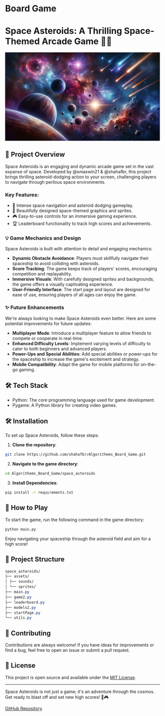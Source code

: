 # Board Game

# Space Asteroids: A Thrilling Space-Themed Arcade Game 🚀🌌

![Space Asteroids Logo](https://github.com/shahafbr/Algorithems_Board_Game/raw/main/space_asteroids/assets/sprites/space.png)

## 🌟 Project Overview
Space Asteroids is an engaging and dynamic arcade game set in the vast expanse of space. Developed by @smaswin21 & @shahafbr, this project brings thrilling asteroid-dodging action to your screen, challenging players to navigate through perilous space environments.

### Key Features:
- 🚀 Intense space navigation and asteroid dodging gameplay.
- 🌠 Beautifully designed space-themed graphics and sprites.
- 🎮 Easy-to-use controls for an immersive gaming experience.
- 🏆 Leaderboard functionality to track high scores and achievements.

### 💡 Game Mechanics and Design
Space Asteroids is built with attention to detail and engaging mechanics:

- **Dynamic Obstacle Avoidance**: Players must skillfully navigate their spaceship to avoid colliding with asteroids.
- **Score Tracking**: The game keeps track of players' scores, encouraging competition and replayability.
- **Immersive Visuals**: With carefully designed sprites and backgrounds, the game offers a visually captivating experience.
- **User-Friendly Interface**: The start page and layout are designed for ease of use, ensuring players of all ages can enjoy the game.

### ✨ Future Enhancements
We're always looking to make Space Asteroids even better. Here are some potential improvements for future updates:

- **Multiplayer Mode**: Introduce a multiplayer feature to allow friends to compete or cooperate in real-time.
- **Enhanced Difficulty Levels**: Implement varying levels of difficulty to cater to both beginners and advanced players.
- **Power-Ups and Special Abilities**: Add special abilities or power-ups for the spaceship to increase the game's excitement and strategy.
- **Mobile Compatibility**: Adapt the game for mobile platforms for on-the-go gaming.

## 🛠 Tech Stack
- Python: The core programming language used for game development.
- Pygame: A Python library for creating video games.

## 🛠 Installation
To set up Space Asteroids, follow these steps:

1. **Clone the repository**:

```bash
git clone https://github.com/shahafbr/Algorithems_Board_Game.git
```

2. **Navigate to the game directory**:

```bash
cd Algorithems_Board_Game/space_asteroids
```

3. **Install Dependencies**:

```bash
pip install -r requirements.txt
```

## 🚀 How to Play
To start the game, run the following command in the game directory:

```bash
python main.py
```

Enjoy navigating your spaceship through the asteroid field and aim for a high score!

## 📁 Project Structure

``` css
space_asteroids/
├── assets/
│ ├── sounds/
│ └── sprites/
├── main.py
├── game2.py
├── leaderboard.py
├── models2.py
├── startPage.py
└── utils.py
```


## 👥 Contributing
Contributions are always welcome! If you have ideas for improvements or find a bug, feel free to open an issue or submit a pull request.

## 📄 License
This project is open source and available under the [MIT License](https://github.com/shahafbr/Algorithems_Board_Game/blob/main/LICENSE).

---

Space Asteroids is not just a game; it's an adventure through the cosmos. Get ready to blast off and set new high scores! 🌠🎮

[GitHub Repository](https://github.com/shahafbr/Algorithems_Board_Game)



